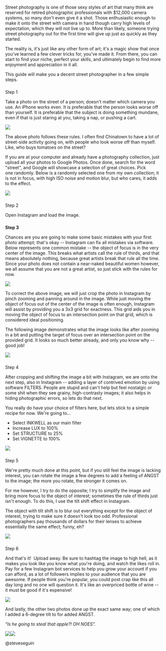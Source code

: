 Street photography is one of those sexy styles of art that many think are reserved for retired photographic professionals with $12,000 camera systems, so many don't even give it a shot. Those enthusiastic enough to make it onto the street with camera in hand though carry high levels of expectation, which they will not live up to. More than likely, someone trying street photography out for the first time will give up just as quickly as they started.  


  

The reality is, it's just like any other form of art; it's a magic show that once you've learned a few clever tricks for, you've made it. From there, you can start to find your niche, perfect your skills, and ultimately begin to find more enjoyment and appreciation in it all.  

  

This guide will make you a decent street photographer in a few simple steps.
### 


### 
Step 1



Take a photo on the street of a person; doesn't matter which camera you use. An iPhone works even. It is preferable that the person looks worse off than yourself. It is preferable that the subject is doing something mundane, even if that is just staring at you, taking a nap, or pushing a cart.

  



[![](_JON0710.ORF)](http://4.bp.blogspot.com/-wQOJNfeG4Po/VpIr4eb5UvI/AAAAAAAAnUo/v8pttov-WtY/s1600/_JON0710.ORF)
  




  


The above photo follows these rules. I often find Chinatown to have a lot of street-side activity going on, with people who look worse off than myself. Like, who buys tomatoes on the street? 

  


If you are at your computer and already have a photography collection, just upload all your photos to Google Photos. Once done, search for the word "street", and Google will showcase a selection of great choices. Pick one randomly. Below is a randomly selected one from my own collection; it is not in focus, with high ISO noise and motion blur, but who cares, it adds to the effect.  

  



[![](JON30333.ORF)](http://2.bp.blogspot.com/-6KlCGgqm4L0/VpIrypolB2I/AAAAAAAAnUg/v5d6xsUZk04/s1600/JON30333.ORF)
### 




### 
Step 2




Open Instagram and load the image.

  

### 
**Step 3**



Chances are you are going to make some basic mistakes with your first photo attempt; that's okay -- Instagram can fix all mistakes via software. Below represents one common mistake -- the object of focus is in the very center of the image. This breaks what artists call the rule of thirds, and that means absolutely nothing, because great artists break that rule all the time. Since your photo does not contain a near-naked beautiful women however, we all assume that you are not a great artist, so just stick with the rules for now.

  



[![](_JON0588.ORF)](http://3.bp.blogspot.com/-X8-cxFcG4s8/VpIsOMFoh5I/AAAAAAAAnUw/Jvo2Wk02x3w/s1600/_JON0588.ORF)
  


  


To correct the above image, we will just crop the photo in Instagram by pinch zooming and panning around in the image. While just moving the object of focus out of the center of the image is often enough, Instagram will assist by providing you a 3x3 grid for exactness. This grid aids you in moving the object of focus to an intersection point on that grid, which is considered ideal positioning. 

  


The following image demonstrates what the image looks like after zooming in a bit and putting the target of focus over an intersection point on the provided grid. It looks so much better already, and only you know why -- good job! 

  





[![](Screenshot_2016-01-10-00-35-49.png)](http://4.bp.blogspot.com/-Q71luNupMNk/VpIqWWCBFoI/AAAAAAAAnUM/yRZh_gk4J2g/s1600/Screenshot_2016-01-10-00-35-49.png)
  

### 
Step 4



After cropping and shifting the image a bit with Instagram, we are onto the next step, also in Instagram -- adding a layer of contrived emotion by using software FILTERS. People are stupid and can't help but feel nostalgic or some shit when they see grainy, high-contrasty images; it also helps in hiding photographic errors, so lets do that next.

  


You really do have your choice of filters here, but lets stick to a simple recipe for now. We're going to... 

* Select INKWELL as our main filter
* Increase LUX to 100%
* Set STRUCTURE to 25%
* Set VIGNETTE to 100%




[![](Screenshot_2016-01-10-00-47-29.png)](http://2.bp.blogspot.com/-CGWg8z-nSZ4/VpIqWSqd7GI/AAAAAAAAnUM/GYaw7jSz6sk/s1600/Screenshot_2016-01-10-00-47-29.png)
  


### 
Step 5




We're pretty much done at this point, but if you still feel the image is lacking interest, you can rotate the image a few degrees to add a feeling of ANGST to the image; the more you rotate, the stronger it comes on.  

  


For me however, I try to do the opposite; I try to simplify the image and bring more focus to the object of interest; sometimes the rule of thirds just isn't enough. To do this, I use the tilt shift effect in Instagram.

  


The object with tilt shift is to blur out everything except for the object of interest, trying to make sure it doesn't look too odd. Professional photographers pay thousands of dollars for their lenses to achieve essentially the same effect; funny, eh? 


  



[![](Screenshot_2016-01-10-00-58-12.png)](http://3.bp.blogspot.com/-C8tz3eoR3L8/VpIqWUpfPGI/AAAAAAAAnUM/YFReyWznL-w/s1600/Screenshot_2016-01-10-00-58-12.png)
  


  


### 
Step 6




And that's it!  Upload away. Be sure to hashtag the image to high hell, as it makes you look like you know what you're doing, and watch the likes roll in. Pay for a few Instagram bot services to help you grow your account if you can afford, as a lot of followers implies to your audience that you are awesome. If people think you're popular, you could post crap like this all day long and no one will question it. It's like an overpriced bottle of wine -- it must be good if it's expensive!  

  


[![](Screenshot_2016-01-10-02-17-51.png)](Screenshot_2016-01-10-02-17-51.png)
  


  


  


And lastly, the other two photos done up the exact same way; one of which I added a 6-degree tilt to for added ANGST. 

*"Is he going to steal that apple?! OH NOES".*
  


  



[![](Screenshot_2016-01-10-02-39-17.png)](http://2.bp.blogspot.com/-vz90t1hykeU/VpIqWUgtBEI/AAAAAAAAnUM/3DquIzwyAGo/s1600/Screenshot_2016-01-10-02-39-17.png)[![](Screenshot_2016-01-10-02-49-03.png)](http://1.bp.blogspot.com/-D-mhKHE1w_U/VpIqWYGwu_I/AAAAAAAAnUI/oT7k9uXXZfU/s1600/Screenshot_2016-01-10-02-49-03.png)

  

@steveseguin